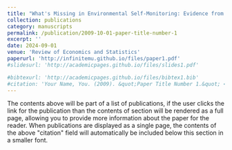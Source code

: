```yaml
---
title: "What's Missing in Environmental Self-Monitoring: Evidence from Strategic Shutdowns of Pollution Monitors with Edward Rubin, Eric Zou"
collection: publications
category: manuscripts
permalink: /publication/2009-10-01-paper-title-number-1
excerpt: ''
date: 2024-09-01
venue: 'Review of Economics and Statistics'
paperurl: 'http://infinitemu.github.io/files/paper1.pdf'
#slidesurl: 'http://academicpages.github.io/files/slides1.pdf'

#bibtexurl: 'http://academicpages.github.io/files/bibtex1.bib'
#citation: 'Your Name, You. (2009). &quot;Paper Title Number 1.&quot; <i>Journal 1</i>. 1(1).'
---
```

The contents above will be part of a list of publications, if the user clicks the link for the publication than the contents of section will be rendered as a full page, allowing you to provide more information about the paper for the reader. When publications are displayed as a single page, the contents of the above "citation" field will automatically be included below this section in a smaller font.
